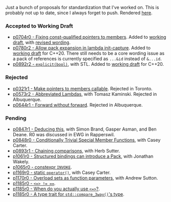 Just a bunch of proposals for standardization that I've worked on. This is probably not up to date, since I always forget to push. Rendered [here](https://brevzin.github.io/cpp_proposals).

### Accepted to Working Draft

- [p0704r0 - Fixing const-qualified pointers to members](0704_const_qual_pmfs/p0704r0.html). Added to [working draft](http://eel.is/c++draft/expr.mptr.oper#6.sentence-2), with [revised wording](http://www.open-std.org/jtc1/sc22/wg21/docs/papers/2017/p0704r1.html).
- [p0780r2 - Allow pack expansion in lambda init-capture](0780_lambda_pack_capture/p0780r2.html). Added to [working draft](http://eel.is/c++draft/expr.prim.lambda#capture-17) for C++20. There still needs to be a core wording issue as a pack of references is currently specified as `...&id` instead of `&...id`.
- [p0892r2 - `explicit(bool)`](0892_explicit_bool/p0892r2.html), with STL. Added to [working draft](http://eel.is/c++draft/dcl.fct.spec) for C++20. 

### Rejected

- [p0321r1 - Make pointers to members callable](0312_pointers_to_members/p0312r1.html). Rejected in Toronto.
- [p0573r2 - Abbreviated Lambdas](0573_abbrev_lambdas/p0573r2.html), with Tomasz Kaminski. Rejected in Albuquerque.
- [p0644r1 - Forward without forward](0644_fwd/p0644r1.html). Rejected in Albuquerque.

### Pending

- [p0847r1 - Deducing this](0847_deducing_this/p0847r1.html), with Simon Brand, Gasper Asman, and Ben Deane. R0 was discussed in EWG in Rapperswil. 
- [p0848r0 - Conditionally Trivial Special Member Functions](0848_special_members/p0848r0.html), with Casey Carter.
- [p0893r1 - Chaining comparisons](0893_chain_comparisons/p0893r1.html), with Herb Sutter.
- [p1061r0 - Structured bindings can introduce a Pack](1061_sb_pack/p1061r0.html), with Jonathan Wakely.
- [p1065r0 - constexpr `INVOKE`](1065_constexpr_invoke/p1065r0.html).
- [p1169r0 - static `operator()`](1169_static_call/p1169r0.html), with Casey Carter.
- [p1170r0 - Overload sets as function parameters](1170_overload_sets/p1170r0.html), with Andrew Sutton.
- [p1185r0 - `<=> != ==`](1185-7_spaceship/p1185r0.html).
- [p1185r0 - When do you actually use `<=>`?](1185-7_spaceship/p1186r0.html).
- [p1185r0 - A type trait for `std::compare_3way()`'s type](1185-7_spaceship/p1187r0.html).
